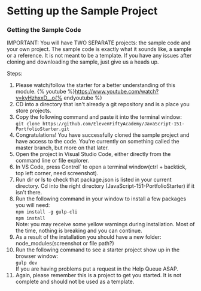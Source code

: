 # Setting up the Sample Project

### Getting the Sample Code
IMPORTANT:
You will have TWO SEPARATE projects: the sample code and your own project. The sample code
is exactly what it sounds like, a sample or a reference.  It is not meant to be a template.
If you have any issues after cloning and downloading the sample, just give us a heads up.

Steps:
1. Please watch/follow the starter for a better understanding of this module. {% youtube %}https://www.youtube.com/watch?v=kyHzhxxD__o{% endyoutube %}
2. CD into a directory that isn't already a git repository and is a place you store projects.
3. Copy the following command and paste it into the terminal window:
   <br>
   `git clone https://github.com/ElevenFiftyAcademy/JavaScript-151-PortfolioStarter.git`
4. Congratulations! You have successfully cloned the sample project and have access to the code.
   You're currently on something called the master branch, but more on that later.
5. Open the project in Visual Studio Code, either directly from the command line or file explorer.
6. In VS Code, press Control` to open a terminal window(ctrl + backtick, top left corner, need screenshot).
7. Run dir or ls to check that package.json is listed in your current directory. Cd into the right directory
   (JavaScript-151-PortfolioStarter) if it isn't there.
8. Run the following command in your window to install a few packages you will need:
   <br>
   `npm install -g gulp-cli`
   <br>
   `npm install`
   <br>
   Note: you may receive some yellow warnings during installation.  Most of the time, nothing is breaking and
   you can continue.
9. As a result of the installation you should have a new folder: node_modules(screenshot or file path?)
10. Run the following command to see a starter project show up in the browser window:
    <br>
    `gulp dev`
    <br>
    If you are having problems put a request in the Help Queue ASAP.
11. Again, please remember this is a project to get you started.  It is not complete and should not be used as
    a template.
       
       

       